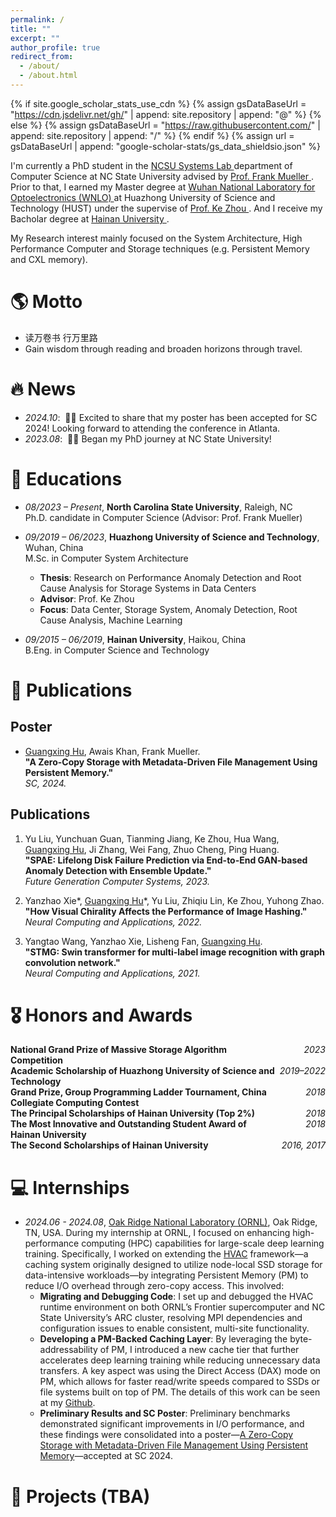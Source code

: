 ```yaml
---
permalink: /
title: ""
excerpt: ""
author_profile: true
redirect_from: 
  - /about/
  - /about.html
---
```


{% if site.google_scholar_stats_use_cdn %}
{% assign gsDataBaseUrl = "https://cdn.jsdelivr.net/gh/" | append: site.repository | append: "@" %}
{% else %}
{% assign gsDataBaseUrl = "https://raw.githubusercontent.com/" | append: site.repository | append: "/" %}
{% endif %}
{% assign url = gsDataBaseUrl | append: "google-scholar-stats/gs_data_shieldsio.json" %}

<span class='anchor' id='about-me'></span>

I'm currently a PhD student in the <a href='https://systems.csc.ncsu.edu/'> NCSU Systems Lab </a> department of Computer Science at NC State University advised by <a href='https://arcb.csc.ncsu.edu/~mueller/'> Prof. Frank Mueller </a>.  Prior to that, I earned my Master degree at <a href='http://english.wnlo.hust.edu.cn/'> Wuhan National Laboratory for Optoelectronics (WNLO) </a> at <a hred='https://english.hust.edu.cn/'> Huazhong University of Science and Technology (HUST) </a> under the supervise of <a href='http://idsm.wnlo.hust.edu.cn/index.htm'> Prof. Ke Zhou </a>. And I receive my Bacholar degree at <a href='https://en.hainanu.edu.cn/'> Hainan University </a>. 

My Research interest mainly focused on the System Architecture, High Performance Computer and Storage techniques (e.g. Persistent Memory and CXL memory).

# 🌎 Motto
- 读万卷书 行万里路
- Gain wisdom through reading and broaden horizons through travel.
<!-- I have published more than 100 papers at the top international AI conferences with total <a href='https://scholar.google.com/citations?user=DhtAFkwAAAAJ'>google scholar citations <strong><span id='total_cit'>260000+</span></strong></a> (You can also use google scholar badge <a href='https://scholar.google.com/citations?user=DhtAFkwAAAAJ'><img src="https://img.shields.io/endpoint?url={{ url | url_encode }}&logo=Google%20Scholar&labelColor=f6f6f6&color=9cf&style=flat&label=citations"></a>). -->

# 🔥 News
- *2024.10*: &nbsp;🎉🎉 Excited to share that my poster has been accepted for SC 2024! Looking forward to attending the conference in Atlanta.
- *2023.08*: &nbsp;🎉🎉 Began my PhD journey at NC State University!

# 📖 Educations
- *08/2023 – Present*, **North Carolina State University**, Raleigh, NC  
  Ph.D. candidate in Computer Science (Advisor: Prof. Frank Mueller)  

- *09/2019 – 06/2023*, **Huazhong University of Science and Technology**, Wuhan, China  
  M.Sc. in Computer System Architecture  
  - **Thesis**: Research on Performance Anomaly Detection and Root Cause Analysis for Storage Systems in Data Centers  
  - **Advisor**: Prof. Ke Zhou  
  - **Focus**: Data Center, Storage System, Anomaly Detection, Root Cause Analysis, Machine Learning  

- *09/2015 – 06/2019*, **Hainan University**, Haikou, China  
  B.Eng. in Computer Science and Technology  

# 📝 Publications 

<!--<div class='paper-box'><div class='paper-box-image'><div><div class="badge">CVPR 2016</div><img src='images/500x300.png' alt="sym" width="100%"></div></div>
<div class='paper-box-text' markdown="1">

[Deep Residual Learning for Image Recognition](https://openaccess.thecvf.com/content_cvpr_2016/papers/He_Deep_Residual_Learning_CVPR_2016_paper.pdf)

**Kaiming He**, Xiangyu Zhang, Shaoqing Ren, Jian Sun

[**Project**](https://scholar.google.com/citations?view_op=view_citation&hl=zh-CN&user=DhtAFkwAAAAJ&citation_for_view=DhtAFkwAAAAJ:ALROH1vI_8AC) <strong><span class='show_paper_citations' data='DhtAFkwAAAAJ:ALROH1vI_8AC'></span></strong>
- Lorem ipsum dolor sit amet, consectetur adipiscing elit. Vivamus ornare aliquet ipsum, ac tempus justo dapibus sit amet. 
</div>
</div>

- [Lorem ipsum dolor sit amet, consectetur adipiscing elit. Vivamus ornare aliquet ipsum, ac tempus justo dapibus sit amet](https://github.com), A, B, C, **CVPR 2020** -->

## Poster
- [Guangxing Hu](https://scholar.google.com/citations?user=j8Yq5W8AAAAJ&hl=en), Awais Khan, Frank Mueller.  
  **"A Zero-Copy Storage with Metadata-Driven File Management Using Persistent Memory."**  
  *SC, 2024.*

## Publications
1. Yu Liu, Yunchuan Guan, Tianming Jiang, Ke Zhou, Hua Wang, [Guangxing Hu](https://scholar.google.com/citations?user=j8Yq5W8AAAAJ&hl=en), Ji Zhang, Wei Fang, Zhuo Cheng, Ping Huang.  
   **"SPAE: Lifelong Disk Failure Prediction via End-to-End GAN-based Anomaly Detection with Ensemble Update."**  
   *Future Generation Computer Systems, 2023.*

2. Yanzhao Xie*, [Guangxing Hu](https://scholar.google.com/citations?user=j8Yq5W8AAAAJ&hl=en)*, Yu Liu, Zhiqiu Lin, Ke Zhou, Yuhong Zhao.  
   **"How Visual Chirality Affects the Performance of Image Hashing."**  
   *Neural Computing and Applications, 2022.*

3. Yangtao Wang, Yanzhao Xie, Lisheng Fan, [Guangxing Hu](https://scholar.google.com/citations?user=j8Yq5W8AAAAJ&hl=en).  
   **"STMG: Swin transformer for multi-label image recognition with graph convolution network."**  
   *Neural Computing and Applications, 2021.*


# 🎖 Honors and Awards
<ul style="list-style: none; padding: 0;">
  <li>
    <span style="display: inline-block; width: 85%;"><b>National Grand Prize of Massive Storage Algorithm Competition</b></span>
    <span style="float: right;"><i>2023</i></span>
  </li>
  <li>
    <span style="display: inline-block; width: 85%;"><b>Academic Scholarship of Huazhong University of Science and Technology</b></span>
    <span style="float: right;"><i>2019–2022</i></span>
  </li>
  <li>
    <span style="display: inline-block; width: 85%;"><b>Grand Prize, Group Programming Ladder Tournament, China Collegiate Computing Contest</b></span>
    <span style="float: right;"><i>2018</i></span>
  </li>
  <li>
    <span style="display: inline-block; width: 85%;"><b>The Principal Scholarships of Hainan University (Top 2%)</b></span>
    <span style="float: right;"><i>2018</i></span>
  </li>
  <li>
    <span style="display: inline-block; width: 85%;"><b>The Most Innovative and Outstanding Student Award of Hainan University</b></span>
    <span style="float: right;"><i>2018</i></span>
  </li>
  <li>
    <span style="display: inline-block; width: 85%;"><b>The Second Scholarships of Hainan University</b></span>
    <span style="float: right;"><i>2016, 2017</i></span>
  </li>
</ul>



<!--# 💬 Invited Talks
- *2021.06*, Lorem ipsum dolor sit amet, consectetur adipiscing elit. Vivamus ornare aliquet ipsum, ac tempus justo dapibus sit amet. 
- *2021.03*, Lorem ipsum dolor sit amet, consectetur adipiscing elit. Vivamus ornare aliquet ipsum, ac tempus justo dapibus sit amet.  \| [\[video\]](https://github.com/)-->

# 💻 Internships
- *2024.06 - 2024.08*, [Oak Ridge National Laboratory (ORNL)](https://www.ornl.gov/), Oak Ridge, TN, USA.
During my internship at ORNL, I focused on enhancing high-performance computing (HPC) capabilities for large-scale deep learning training. Specifically, I worked on extending the [HVAC](https://ieeexplore.ieee.org/document/9912705) framework—a caching system originally designed to utilize node-local SSD storage for data-intensive workloads—by integrating Persistent Memory (PM) to reduce I/O overhead through zero-copy access. This involved:  
  - **Migrating and Debugging Code**: I set up and debugged the HVAC runtime environment on both ORNL’s Frontier supercomputer and NC State University’s ARC cluster, resolving MPI dependencies and configuration issues to enable consistent, multi-site functionality.  
  - **Developing a PM-Backed Caching Layer**: By leveraging the byte-addressability of PM, I introduced a new cache tier that further accelerates deep learning training while reducing unnecessary data transfers. A key aspect was using the Direct Access (DAX) mode on PM, which allows for faster read/write speeds compared to SSDs or file systems built on top of PM. The details of this work can be seen at my [Github](https://github.com/Garson-hu/HVAC_ARC).
  - **Preliminary Results and SC Poster**: Preliminary benchmarks demonstrated significant improvements in I/O performance, and these findings were consolidated into a poster—[A Zero-Copy Storage with Metadata-Driven File Management Using Persistent Memory](https://sc24.supercomputing.org/proceedings/poster/poster_files/post209s2-file3.pdf)—accepted at SC 2024.  

 # 🔖 Projects (TBA)

